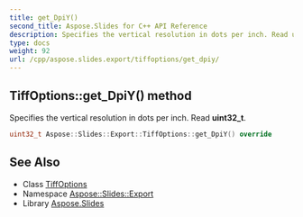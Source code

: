 ```yaml
---
title: get_DpiY()
second_title: Aspose.Slides for C++ API Reference
description: Specifies the vertical resolution in dots per inch. Read uint32_t.
type: docs
weight: 92
url: /cpp/aspose.slides.export/tiffoptions/get_dpiy/
---
```

## TiffOptions::get_DpiY() method


Specifies the vertical resolution in dots per inch. Read **uint32_t**.

```cpp
uint32_t Aspose::Slides::Export::TiffOptions::get_DpiY() override
```

## See Also

* Class [TiffOptions](./)
* Namespace [Aspose::Slides::Export](../)
* Library [Aspose.Slides](../../)